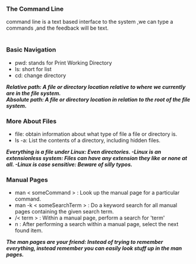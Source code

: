 ### The Command Line
command line is a text based interface to the system ,we can type a commands ,and the feedback will be text. <br><br>

### Basic Navigation
- pwd: stands for Print Working Directory
- ls: short for list
- cd: change directory

***Relative path: A file or directory location relative to where we currently are in the file system.***
</br>
***Absolute path: A file or directory location in relation to the root of the file system.***


### More About Files
- file: obtain information about what type of file a file or directory is.
- ls -a: List the contents of a directory, including hidden files.

***Everything is a file under Linux: Even directories. -Linux is an extensionless system: Files can have any extension they like or none at all. -Linux is case sensitive: Beware of silly typos.***

### Manual Pages
- man < someCommand > : Look up the manual page for a particular command.
- man -k < someSearchTerm > : Do a keyword search for all manual pages containing the given search term.
- /< term > : Within a manual page, perform a search for 'term'
- n : After performing a search within a manual page, select the next found item.

***The man pages are your friend: Instead of trying to remember everything, instead remember you can easily look stuff up in the man pages.***


